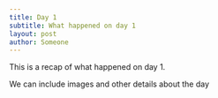 ```yaml
---
title: Day 1
subtitle: What happened on day 1
layout: post
author: Someone
---
```


This is a recap of what happened on day 1.

We can include images and other details about the day
